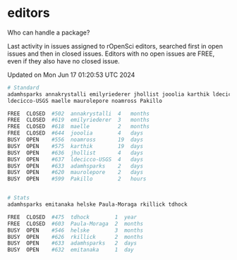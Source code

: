 # editors

Who can handle a package?

Last activity in issues assigned to rOpenSci editors, searched first in open
issues and then in closed issues. Editors with no open issues are FREE, even if
they also have no closed issue.


Updated on Mon Jun 17 01:20:53 UTC 2024

```bash
# Standard
adamhsparks annakrystalli emilyriederer jhollist jooolia karthik ldecicco
ldecicco-USGS maelle maurolepore noamross Pakillo

FREE  CLOSED  #502  annakrystalli  4   months
FREE  CLOSED  #619  emilyriederer  3   months
FREE  CLOSED  #618  maelle         2   months
FREE  CLOSED  #644  jooolia        4   days
BUSY  OPEN    #556  noamross       19  days
BUSY  OPEN    #575  karthik        19  days
BUSY  OPEN    #636  jhollist       4   days
BUSY  OPEN    #637  ldecicco-USGS  4   days
BUSY  OPEN    #633  adamhsparks    2   days
BUSY  OPEN    #620  maurolepore    2   days
BUSY  OPEN    #599  Pakillo        2   hours


# Stats
adamhsparks emitanaka helske Paula-Moraga rkillick tdhock

FREE  CLOSED  #475  tdhock        1  year
FREE  CLOSED  #603  Paula-Moraga  2  months
BUSY  OPEN    #546  helske        3  months
BUSY  OPEN    #626  rkillick      2  months
BUSY  OPEN    #633  adamhsparks   2  days
BUSY  OPEN    #632  emitanaka     1  day
```
